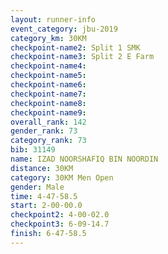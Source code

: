 ```yaml
---
layout: runner-info 
event_category: jbu-2019 
category_km: 30KM 
checkpoint-name2: Split 1 SMK 
checkpoint-name3: Split 2 E Farm 
checkpoint-name4: 
checkpoint-name5: 
checkpoint-name6: 
checkpoint-name7: 
checkpoint-name8: 
checkpoint-name9: 
overall_rank: 142
gender_rank: 73
category_rank: 73
bib: 31149
name: IZAD NOORSHAFIQ BIN NOORDIN
distance: 30KM
category: 30KM Men Open
gender: Male
time: 4-47-58.5
start: 2-00-00.0
checkpoint2: 4-00-02.0
checkpoint3: 6-09-14.7
finish: 6-47-58.5
---
```

